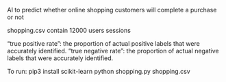 AI to predict whether online shopping customers will complete a purchase or not


shopping.csv contain 12000 users sessions

“true positive rate”: the proportion of actual positive labels that were accurately identified.
“true negative rate”: the proportion of actual negative labels that were accurately identified.

To run:
pip3 install scikit-learn
python shopping.py shopping.csv